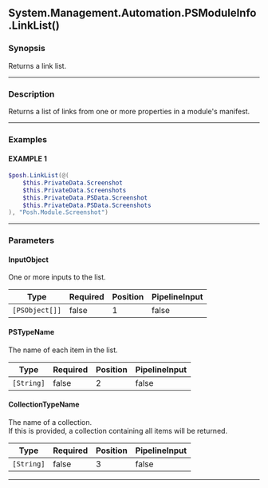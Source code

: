 System.Management.Automation.PSModuleInfo.LinkList()
----------------------------------------------------




### Synopsis
Returns a link list.



---


### Description

Returns a list of links from one or more properties in a module's manifest.



---


### Examples
#### EXAMPLE 1
```PowerShell
$posh.LinkList(@(
    $this.PrivateData.Screenshot
    $this.PrivateData.Screenshots
    $this.PrivateData.PSData.Screenshot
    $this.PrivateData.PSData.Screenshots
), "Posh.Module.Screenshot")
```



---


### Parameters
#### **InputObject**

One or more inputs to the list.






|Type          |Required|Position|PipelineInput|
|--------------|--------|--------|-------------|
|`[PSObject[]]`|false   |1       |false        |



#### **PSTypeName**

The name of each item in the list.






|Type      |Required|Position|PipelineInput|
|----------|--------|--------|-------------|
|`[String]`|false   |2       |false        |



#### **CollectionTypeName**

The name of a collection.  
If this is provided, a collection containing all items will be returned.






|Type      |Required|Position|PipelineInput|
|----------|--------|--------|-------------|
|`[String]`|false   |3       |false        |





---
